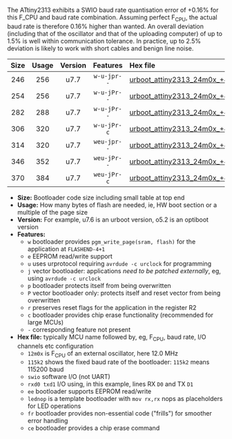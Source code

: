 The ATtiny2313 exhibits a SWIO baud rate quantisation error of +0.16% for this F_CPU and baud rate combination. Assuming perfect F<sub>CPU</sub>, the actual baud rate is therefore 0.16% higher than wanted. An overall deviation (including that of the oscillator and that of the uploading computer) of up to 1.5% is well within communication tolerance. In practice, up to 2.5% deviation is likely to work with short cables and benign line noise.

|Size|Usage|Version|Features|Hex file|
|:-:|:-:|:-:|:-:|:--|
|246|256|u7.7|`w-u-jpr--`|[urboot_attiny2313_24m0x_+460k8_swio_rxd0_txd1_lednop.hex](https://raw.githubusercontent.com/stefanrueger/urboot.hex/main/mcus/attiny2313/external_oscillator/fcpu_24m0x/br_+460k8/urboot_attiny2313_24m0x_+460k8_swio_rxd0_txd1_lednop.hex)|
|254|256|u7.7|`w-u-jPr--`|[urboot_attiny2313_24m0x_+460k8_swio_rxd0_txd1.hex](https://raw.githubusercontent.com/stefanrueger/urboot.hex/main/mcus/attiny2313/external_oscillator/fcpu_24m0x/br_+460k8/urboot_attiny2313_24m0x_+460k8_swio_rxd0_txd1.hex)|
|282|288|u7.7|`w-u-jPr--`|[urboot_attiny2313_24m0x_+460k8_swio_rxd0_txd1_lednop_fr.hex](https://raw.githubusercontent.com/stefanrueger/urboot.hex/main/mcus/attiny2313/external_oscillator/fcpu_24m0x/br_+460k8/urboot_attiny2313_24m0x_+460k8_swio_rxd0_txd1_lednop_fr.hex)|
|306|320|u7.7|`w-u-jPr-c`|[urboot_attiny2313_24m0x_+460k8_swio_rxd0_txd1_lednop_fr_ce.hex](https://raw.githubusercontent.com/stefanrueger/urboot.hex/main/mcus/attiny2313/external_oscillator/fcpu_24m0x/br_+460k8/urboot_attiny2313_24m0x_+460k8_swio_rxd0_txd1_lednop_fr_ce.hex)|
|314|320|u7.7|`weu-jpr--`|[urboot_attiny2313_24m0x_+460k8_swio_rxd0_txd1_ee_lednop.hex](https://raw.githubusercontent.com/stefanrueger/urboot.hex/main/mcus/attiny2313/external_oscillator/fcpu_24m0x/br_+460k8/urboot_attiny2313_24m0x_+460k8_swio_rxd0_txd1_ee_lednop.hex)|
|346|352|u7.7|`weu-jPr--`|[urboot_attiny2313_24m0x_+460k8_swio_rxd0_txd1_ee_lednop_fr.hex](https://raw.githubusercontent.com/stefanrueger/urboot.hex/main/mcus/attiny2313/external_oscillator/fcpu_24m0x/br_+460k8/urboot_attiny2313_24m0x_+460k8_swio_rxd0_txd1_ee_lednop_fr.hex)|
|370|384|u7.7|`weu-jPr-c`|[urboot_attiny2313_24m0x_+460k8_swio_rxd0_txd1_ee_lednop_fr_ce.hex](https://raw.githubusercontent.com/stefanrueger/urboot.hex/main/mcus/attiny2313/external_oscillator/fcpu_24m0x/br_+460k8/urboot_attiny2313_24m0x_+460k8_swio_rxd0_txd1_ee_lednop_fr_ce.hex)|

- **Size:** Bootloader code size including small table at top end
- **Usage:** How many bytes of flash are needed, ie, HW boot section or a multiple of the page size
- **Version:** For example, u7.6 is an urboot version, o5.2 is an optiboot version
- **Features:**
  + `w` bootloader provides `pgm_write_page(sram, flash)` for the application at `FLASHEND-4+1`
  + `e` EEPROM read/write support
  + `u` uses urprotocol requiring `avrdude -c urclock` for programming
  + `j` vector bootloader: applications *need to be patched externally*, eg, using `avrdude -c urclock`
  + `p` bootloader protects itself from being overwritten
  + `P` vector bootloader only: protects itself and reset vector from being overwritten
  + `r` preserves reset flags for the application in the register R2
  + `c` bootloader provides chip erase functionality (recommended for large MCUs)
  + `-` corresponding feature not present
- **Hex file:** typically MCU name followed by, eg, F<sub>CPU</sub>, baud rate, I/O channels etc configuration
  + `12m0x` is F<sub>CPU</sub> of an external oscillator, here 12.0 MHz
  + `115k2` shows the fixed baud rate of the bootloader: `115k2` means 115200 baud
  + `swio` software I/O (not UART)
  + `rxd0 txd1` I/O using, in this example, lines RX `D0` and TX `D1`
  + `ee` bootloader supports EEPROM read/write
  + `lednop` is a template bootloader with `mov rx,rx` nops as placeholders for LED operations
  + `fr` bootloader provides non-essential code ("frills") for smoother error handling
  + `ce` bootloader provides a chip erase command
